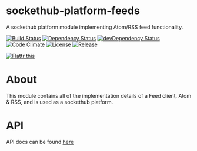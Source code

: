 sockethub-platform-feeds
======================

A sockethub platform module implementing Atom/RSS feed functionality.


[![Build Status](http://img.shields.io/travis/sockethub/sockethub-platform-feeds.svg?style=flat)](https://travis-ci.org/sockethub/sockethub-platform-feeds)
[![Dependency Status](http://img.shields.io/david/sockethub/sockethub-platform-feeds.svg?style=flat)](https://david-dm.org/sockethub/sockethub-platform-feeds#info=dependencies)
[![devDependency Status](http://img.shields.io/david/dev/sockethub/sockethub-platform-feeds.svg?style=flat)](https://david-dm.org/sockethub/sockethub-platform-feeds#info=devDependencies)
[![Code Climate](http://img.shields.io/codeclimate/github/sockethub/sockethub-platform-feeds.svg?style=flat)](https://codeclimate.com/github/sockethub/sockethub-platform-feeds)
[![License](https://img.shields.io/npm/l/sockethub-platform-feeds.svg?style=flat)](https://raw.githubusercontent.com/sockethub/sockethub-platform-feeds/master/LICENSE)
[![Release](http://img.shields.io/github/release/sockethub/sockethub-platform-feeds.svg?style=flat)](https://github.com/sockethub/sockethub-platform-feeds/releases)

[![Flattr this](http://api.flattr.com/button/flattr-badge-large.png)](http://flattr.com/thing/1154379/Sockethub)


# About

This module contains all of the implementation details of a Feed client, Atom & RSS, and is
used as a sockethub platform.

# API
API docs can be found [here](API.md)
